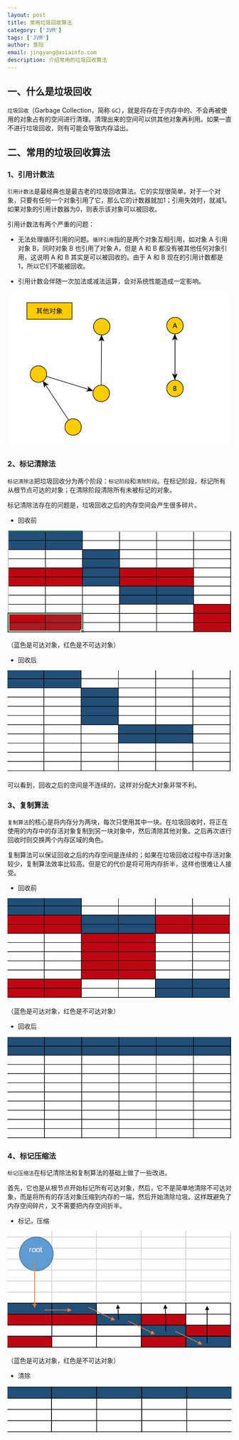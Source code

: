 ```yaml
---
layout: post
title: 常用垃圾回收算法
category: ['JVM']
tags: ['JVM']
author: 景阳
email: jingyang@asiainfo.com
description: 介绍常用的垃圾回收算法
---
```


## 一、什么是垃圾回收
`垃圾回收`（Garbage Collection，简称 `GC`），就是将存在于内存中的、不会再被使用的对象占有的空间进行清理。清理出来的空间可以供其他对象再利用。如果一直不进行垃圾回收，则有可能会导致内存溢出。

## 二、常用的垃圾回收算法

### 1、引用计数法
`引用计数法`是最经典也是最古老的垃圾回收算法。它的实现很简单，对于一个对象，只要有任何一个对象引用了它，那么它的计数器就加1；引用失效时，就减1。如果对象的引用计数器为0，则表示该对象可以被回收。

引用计数法有两个严重的问题：
* 无法处理循环引用的问题。`循环引用`指的是两个对象互相引用，如对象 A 引用对象 B，同时对象 B 也引用了对象 A，但是 A 和 B 都没有被其他任何对象引用，这说明 A 和 B 其实是可以被回收的。由于 A 和 B 现在的引用计数都是1，所以它们不能被回收。

* 引用计数会伴随一次加法或减法运算，会对系统性能造成一定影响。

![ref.png](/assets/img/ref.png)

### 2、标记清除法
`标记清除法`把垃圾回收分为两个阶段：`标记阶段`和`清除阶段`。在标记阶段，标记所有从根节点可达的对象；在清除阶段清除所有未被标记的对象。

标记清除法存在的问题是，垃圾回收之后的内存空间会产生很多碎片。

* 回收前

![mark1.png](/assets/img/mark1.png)

（蓝色是可达对象，红色是不可达对象）
* 回收后

![mark2.png](/assets/img/mark2.png)

可以看到，回收之后的空间是不连续的，这样对分配大对象非常不利。

### 3、复制算法
`复制算法`的核心是将内存分为两块，每次只使用其中一块。在垃圾回收时，将正在使用的内存中的存活对象复制到另一块对象中，然后清除其他对象。之后再次进行回收时则交换两个内存区域的角色。

复制算法可以保证回收之后的内存空间是连续的；如果在垃圾回收过程中存活对象较少，复制算法效率比较高。但是它的代价是将可用内存折半，这样也很难让人接受。

* 回收前

![copy1.png](/assets/img/copy1.png)

（蓝色是可达对象，红色是不可达对象）
* 回收后

![copy2.png](/assets/img/copy2.png)

### 4、标记压缩法
`标记压缩法`在标记清除法和复制算法的基础上做了一些改进。

首先，它也是从根节点开始标记所有可达对象，然后，它不是简单地清除不可达对象，而是将所有的存活对象压缩到内存的一端，然后开始清除垃圾。这样既避免了内存空间碎片，又不需要把内存空间折半。

* 标记，压缩

![compact1.png](/assets/img/compact1.png)

（蓝色是可达对象，红色是不可达对象）
* 清除

![compact2.png](/assets/img/compact2.png)

